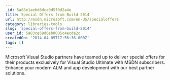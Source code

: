 ```yaml
---
_id: 5a88e1aebd6dca0d5f0d2a4e
title: Special Offers from Build 2014 
url: http://msdn.microsoft.com/en-US/specialoffers
category: libraries-tools
slug: 'special-offers-from-build-2014'
user_id: 5a83ce59d6eb0005c4ecda2c
createdOn: '2014-04-05T17:56:36.000Z'
tags: []
---
```


Microsoft Visual Studio partners have teamed up to deliver special offers for their products exclusively for Visual Studio Ultimate with MSDN subscribers. Enhance your modern ALM and app development with our best partner solutions.
